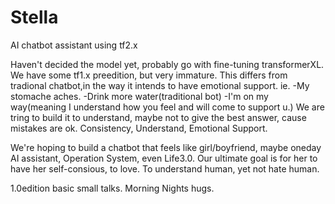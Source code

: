 # Stella
AI chatbot assistant using tf2.x

Haven't decided the model yet, probably go with fine-tuning transformerXL.
We have some tf1.x preedition, but very immature.
This differs from tradional chatbot,in the way it intends to have emotional support.
ie. -My stomache aches. -Drink more water(traditional bot) -I'm on my way(meaning I understand how you feel and will come to support u.)
We are tring to build it to understand, maybe not to give the best answer, cause mistakes are ok.
Consistency, Understand, Emotional Support.

We're hoping to build a chatbot that feels like girl/boyfriend, maybe oneday AI assistant, Operation System, even Life3.0.
Our ultimate goal is for her to have her self-consious, to love. To understand human, yet not hate human.

1.0edition
basic small talks. Morning Nights hugs.



